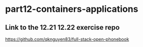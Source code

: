 # part12-containers-applications

## Link to the 12.21 12.22 exercise repo

https://github.com/qknguyen83/full-stack-open-phonebook
